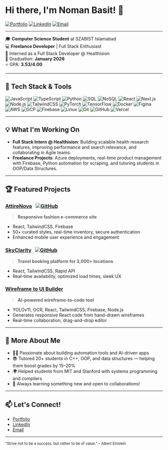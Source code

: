 # Hi there, I'm Noman Basit! 👋

[![Portfolio](https://img.shields.io/badge/Portfolio-nomanbasit.netlify.app-blue?style=for-the-badge&logo=google-chrome)](https://nomanbasit.netlify.app)
[![LinkedIn](https://img.shields.io/badge/LinkedIn-noman--basit-blue?style=for-the-badge&logo=linkedin)](https://linkedin.com/in/noman-basit)
[![Email](https://img.shields.io/badge/Email-nomanbasit366@gmail.com-red?style=for-the-badge&logo=gmail)](mailto:nomanbasit366@gmail.com)

---

🎓 **Computer Science Student** at SZABIST Islamabad  
💻 **Freelance Developer** | Full Stack Enthusiast  
🌱 Interned as a Full Stack Developer @ Healthision  
📅 Graduation: **January 2026**  
⭐ GPA: **3.53/4.00**  

---

## 🚀 Tech Stack & Tools

![JavaScript](https://img.shields.io/badge/JavaScript-F7DF1E?style=flat&logo=javascript&logoColor=black)
![TypeScript](https://img.shields.io/badge/TypeScript-3178C6?style=flat&logo=typescript&logoColor=white)
![Python](https://img.shields.io/badge/Python-3776AB?style=flat&logo=python&logoColor=white)
![SQL](https://img.shields.io/badge/SQL-003B57?style=flat&logo=mysql&logoColor=white)
![NoSQL](https://img.shields.io/badge/NoSQL-4DB33D?style=flat)
![React](https://img.shields.io/badge/React-20232A?style=flat&logo=react)
![Next.js](https://img.shields.io/badge/Next.js-000?style=flat&logo=nextdotjs)
![Node.js](https://img.shields.io/badge/Node.js-339933?style=flat&logo=nodedotjs&logoColor=white)
![TailwindCSS](https://img.shields.io/badge/TailwindCSS-38B2AC?style=flat&logo=tailwindcss&logoColor=white)
![PyTorch](https://img.shields.io/badge/PyTorch-EE4C2C?style=flat&logo=pytorch&logoColor=white)
![TensorFlow](https://img.shields.io/badge/TensorFlow-FF6F00?style=flat&logo=tensorflow&logoColor=white)
![Docker](https://img.shields.io/badge/Docker-2496ED?style=flat&logo=docker&logoColor=white)
![Figma](https://img.shields.io/badge/Figma-F24E1E?style=flat&logo=figma&logoColor=white)
![AWS](https://img.shields.io/badge/AWS-232F3E?style=flat&logo=amazonaws)
![GCP](https://img.shields.io/badge/GCP-4285F4?style=flat&logo=googlecloud)
![Firebase](https://img.shields.io/badge/Firebase-FFCA28?style=flat&logo=firebase)
![Linux](https://img.shields.io/badge/Linux-FCC624?style=flat&logo=linux&logoColor=black)
![Git](https://img.shields.io/badge/Git-F05032?style=flat&logo=git&logoColor=white)
![GitHub](https://img.shields.io/badge/GitHub-181717?style=flat&logo=github&logoColor=white)
![Vercel](https://img.shields.io/badge/Vercel-000?style=flat&logo=vercel&logoColor=white)

---

## 💡 What I'm Working On

- **Full Stack Intern @ Healthision**: Building scalable health research features, improving performance and search relevance, and collaborating in Agile teams.
- **Freelance Projects**: Azure deployments, real-time product management with Firebase, Python automation for scraping, and tutoring students in OOP/Data Structures.

---

## 🏆 Featured Projects

### [AttireNova](https://attirenova.netlify.app) &nbsp; [![GitHub](https://img.shields.io/badge/GitHub-AttireNova-181717?logo=github)](https://github.com/FishySenpai/AttireNova)
> **Responsive fashion e-commerce site**
- React, TailwindCSS, Firebase
- 50+ curated styles, real-time inventory, secure authentication
- Enhanced mobile user experience and engagement

### [SkyClarity](https://skyclarity.netlify.app) &nbsp; [![GitHub](https://img.shields.io/badge/GitHub-SkyClarity-181717?logo=github)](https://github.com/FishySenpai/SkyClarity)
> **Travel booking platform for 3,000+ locations**
- React, TailwindCSS, Rapid API
- Real-time availability, optimized load times, sleek UX

### [Wireframe to UI Builder](https://github.com/FishySenpai/Wireframe-to-UI-Builder)
> **AI-powered wireframe-to-code tool**
- YOLOv11, OCR, React, TailwindCSS, Firebase, Node.js
- Generates responsive React code from hand-drawn wireframes
- Real-time collaboration, drag-and-drop editor

---

## 🌟 More About Me

- 🧑‍💻 Passionate about building automation tools and AI-driven apps
- 📚 Tutored 20+ students in C++, OOP, and data structures — helping them boost grades by 15–20%
- 🌍 Helped students from MIT and Stanford with systems programming and compilers
- 🚀 Always learning something new and open to collaborations!

---

## 📫 Let's Connect!

- [Portfolio](https://nomanbasit.netlify.app)
- [LinkedIn](https://linkedin.com/in/noman-basit)
- [Email](mailto:nomanbasit366@gmail.com)

---

<sub>“Strive not to be a success, but rather to be of value.” – Albert Einstein</sub>
